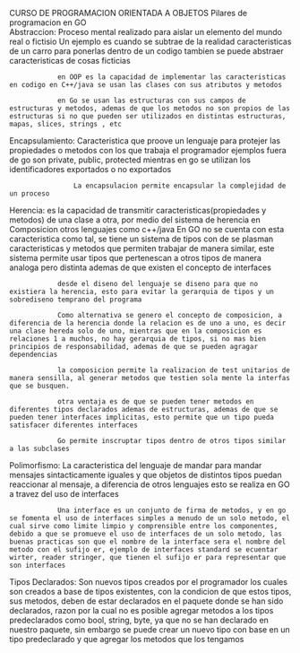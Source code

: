 CURSO DE PROGRAMACION ORIENTADA A OBJETOS
Pilares de programacion en GO   
Abstraccion:   Proceso mental realizado para aislar un elemento del mundo real o fictisio
                Un ejemplo es cuando se subtrae de la realidad caracteristicas de un carro para ponerlas dentro de un codigo 
                tambien se puede abstraer caracteristicas de cosas ficticias

                en OOP es la capacidad de implementar las caracteristicas en codigo en C++/java se usan las clases con sus atributos y metodos

                en Go se usan las estructuras con sus campos de estructuras y metodos, ademas de que los metodos no son propios de las estructuras si no que pueden ser utilizados en distintas estructuras, mapas, slices, strings , etc

Encapsulamiento:  Caracteristica que proove un lenguaje para protejer las propiedades o metodos con los que trabaja el programador
                    ejemplos fuera de go son private, public, protected
                    mientras en go se utilizan los identificadores exportados o no exportados

                    La encapsulacion permite encapsular la complejidad de un proceso

Herencia:       es la capacidad de transmitir caracteristicas(propiedades y metodos) de una clase a otra, por medio del sistema de herencia en 
Composicion     otros lenguajes como c++/java
                En GO no se cuenta con esta caracteristica como tal, se tiene un sistema de tipos con de se plasman caracteristicas y metodos que permiten trabajar de manera similar, este sistema permite usar tipos que pertenescan a otros tipos de manera analoga pero distinta
                ademas de que existen el concepto de interfaces

                desde el diseno del lenguaje se diseno para que no existiera la herencia, esto para evitar la gerarquia de tipos y un sobrediseno temprano del programa 

                Como alternativa se genero el concepto de composicion, a diferencia de la herencia donde la relacion es de uno a uno, es decir una clase hereda solo de uno, mientras que en la composicion es relaciones 1 a muchos, no hay gerarquia de tipos, si no mas bien principios de responsabilidad, ademas de que se pueden agragar dependencias

                la composicion permite la realizacion de test unitarios de manera sensilla, al generar metodos que testien sola mente la interfas que se busquen.

                otra ventaja es de que se pueden tener metodos en diferentes tipos declarados ademas de estructuras, ademas de que se pueden tener interfaces implicitas, esto permite que un tipo pueda satisfacer diferentes interfaces

                Go permite inscruptar tipos dentro de otros tipos similar a las subclases



Polimorfismo:       La caracteristica del lenguaje de mandar para mandar mensajes sintacticamente iguales y que objetos de distintos tipos puedan 
                reaccionar al mensaje, a diferencia de otros lenguajes esto se realiza en GO a travez del uso de interfaces

                Una interface es un conjunto de firma de metodos, y en go se fomenta el uso de interfaces simples a menudo de un solo metodo, el cual sirve como limite limpio y comprensible entre los componentes, debido a que se promueve el uso de interfaces de un solo metodo, las buenas practicas son que el nombre de la interface sera el nombre del metodo con el sufijo er, ejemplo de interfaces standard se ecuentar wirter, reader stringer, que tienen el sufijo er para representar que son interfaces


Tipos Declarados:   Son nuevos tipos creados por el programador los cuales son creados a base de tipos existentes, con la condicion de que estos tipos,
                    sus metodos, deben de estar declarados en el paquete donde se han sido declarados, razon por la cual no es posible agregar metodos a los tipos predeclarados como bool, string, byte, ya que no se han declarado en nuestro paquete, sin embargo se puede crear un nuevo tipo con base en un tipo predeclarado y que agregar los metodos que los tengamos

                   


